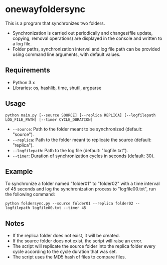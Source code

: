 # onewayfoldersync
This is a program that synchronizes two folders.
  *   Synchronization is carried out periodically and changes(file update, copying, removal operations) are displayed in the console and written to a log file.
  *   Folder paths, synchronization interval and log file path can be provided using command line arguments, with default values.   

## Requirements

  *   Python 3.x
  *   Libraries: os, hashlib, time, shutil, argparse


## Usage

```
python main.py [--source SOURCE] [--replica REPLICA] [--logfilepath LOG_FILE_PATH] [--timer CYCLE_DURATION]
```

- `--source`: Path to the folder meant to be synchronized (default: "source").
- `--replica`: Path to the folder meant to replicate the source (default: "replica").
- `--logfilepath`: Path to the log file (default: "logfile.txt").
- `--timer`: Duration of synchronization cycles in seconds (default: 30).

## Example

To synchronize a folder named "folder01" to "folder02" with a time interval of 45 seconds and log the synchronization process to "logfile00.txt", run the following command:

```
python foldersync.py --source folder01 --replica folder02 --logfilepath logfile00.txt --timer 45
```

## Notes

- If the replica folder does not exist, it will be created.
- If the source folder does not exist, the script will raise an error.
- The script will replicate the source folder into the replica folder every cycle according to the cycle duration that was set.
- The script uses the MD5 hash of files to compare files.
